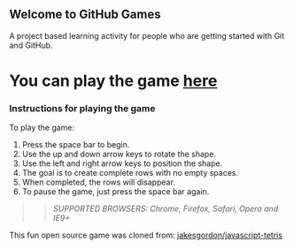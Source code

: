 ## Welcome to GitHub Games

A project based learning activity for people who are getting started with Git and GitHub.

You can play the game [here](https://githubschool.github.io/github-games/)
=======

### Instructions for playing the game

To play the game:
1. Press the space bar to begin.
2. Use the up and down arrow keys to rotate the shape.
3. Use the left and right arrow keys to position the shape.
4. The goal is to create complete rows with no empty spaces.
5. When completed, the rows will disappear.
6. To pause the game, just press the space bar again.


>> _*SUPPORTED BROWSERS*: Chrome, Firefox, Safari, Opera and IE9+_

This fun open source game was cloned from: [jakesgordon/javascript-tetris](https://github.com/jakesgordon/javascript-tetris)
